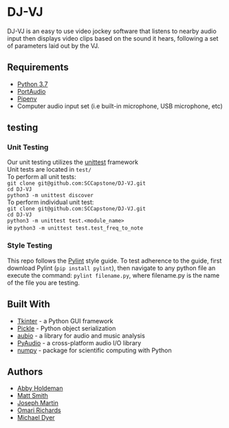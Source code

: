 # DJ-VJ

DJ-VJ is an easy to use video jockey software that listens to nearby audio input then displays video clips based on the sound it hears, following a set of parameters laid out by the VJ.

## Requirements
- [Python 3.7](https://www.python.org/downloads/release/python-371/)
- [PortAudio](http://www.portaudio.com/)
- [Pipenv](https://pipenv.readthedocs.io)
- Computer audio input set (i.e built-in microphone, USB microphone, etc)

## testing
### Unit Testing
Our unit testing utilizes the [unittest](https://docs.python.org/3/library/unittest.html#) framework    
Unit tests are located in `test/`    
To perform all unit tests:    
    `git clone git@github.com:SCCapstone/DJ-VJ.git`    
    `cd DJ-VJ`    
    `python3 -m unittest discover`    
To perform individual unit test:    
    `git clone git@github.com:SCCapstone/DJ-VJ.git`    
    `cd DJ-VJ`    
    `python3 -m unittest test.<module_name>`    
    ie `python3 -m unittest test.test_freq_to_note`    

### Style Testing
This repo follows the [Pylint](https://www.pylint.org/) style guide. To test adherence to the guide, first download Pylint (`pip install pylint`), then navigate to any python file an execute the command:
`pylint filename.py`, where filename.py is the name of the file you are testing.

## Built With
- [Tkinter](https://wiki.python.org/moin/TkInter) - a Python GUI framework
- [Pickle](https://docs.python.org/3/library/pickle.html) - Python object serialization
- [aubio](https://aubio.org/) - a library for audio and music analysis
- [PyAudio](https://people.csail.mit.edu/hubert/pyaudio/) - a cross-platform audio I/O library
- [numpy](https://www.numpy.org/) - package for scientific computing with Python

## Authors
- [Abby Holdeman](https://github.com/aholdeman)
- [Matt Smith](https://github.com/mattsmith803)
- [Joseph Martin](https://github.com/jcm5)
- [Omari Richards](https://github.com/LothropRO)
- [Michael Dyer](https://github.com/TMike1996)
